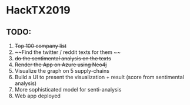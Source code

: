 # HackTX2019
## TODO:
1. ~~Top 100 company list~~
2. ~~Find the twitter / reddit texts for them  ~~
3. ~~do the sentimental analysis on the texts~~
4. ~~Render the App on Azure using Neo4j~~
5. Visualize the graph on 5 supply-chains
6. Build a UI to present the visualization + result (score from sentimental analysis)
7. More sophisticated model for senti-analysis
8. Web app deployed
